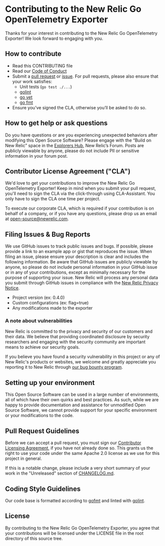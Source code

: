 # Contributing to the New Relic Go OpenTelemetry Exporter
Thanks for your interest in contributing to the New Relic Go OpenTelemetry Exporter! We look forward to engaging with you.

## How to contribute
* Read this CONTRIBUTING file
* Read our [Code of Conduct](CODE_OF_CONDUCT.md)
* Submit a [pull request](#pull-request-guidelines) or [issue](#filing-issues--bug-reports). For pull requests, please also ensure that your work satisfies:
    * Unit tests (`go test ./...`)
    * [golint](https://github.com/golang/lint)
    * [go vet](https://golang.org/cmd/vet/)
    * [go fmt](https://golang.org/cmd/gofmt/)
* Ensure you’ve signed the CLA, otherwise you’ll be asked to do so.

## How to get help or ask questions
Do you have questions or are you experiencing unexpected behaviors after modifying this Open Source Software? Please engage with the “Build on New Relic” space in the [Explorers Hub](https://discuss.newrelic.com/c/build-on-new-relic/Open-Source-Agents-SDKs), New Relic’s Forum. Posts are publicly viewable by anyone, please do not include PII or sensitive information in your forum post.

## Contributor License Agreement ("CLA")

We'd love to get your contributions to improve the New Relic Go OpenTelemetry Exporter! Keep in mind when you submit your pull request, you'll need to sign the CLA via the click-through using CLA-Assistant. You only have to sign the CLA one time per project.

To execute our corporate CLA, which is required if your contribution is on behalf of a company, or if you have any questions, please drop us an email at open-source@newrelic.com.

## Filing Issues & Bug Reports
We use GitHub issues to track public issues and bugs. If possible, please provide a link to an example app or gist that reproduces the issue. When filing an issue, please ensure your description is clear and includes the following information. Be aware that GitHub issues are publicly viewable by anyone, so please do not include personal information in your GitHub issue or in any of your contributions, except as minimally necessary for the purpose of supporting your issue. New Relic will process any personal data you submit through GitHub issues in compliance with the [New Relic Privacy Notice](https://newrelic.com/termsandconditions/privacy).   
- Project version (ex: 0.4.0)
- Custom configurations (ex: flag=true)
- Any modifications made to the exporter

### A note about vulnerabilities  
New Relic is committed to the privacy and security of our customers and their data. We believe that providing coordinated disclosure by security researchers and engaging with the security community are important means to achieve our security goals.

If you believe you have found a security vulnerability in this project or any of New Relic's products or websites, we welcome and greatly appreciate you reporting it to New Relic through [our bug bounty program](https://docs.newrelic.com/docs/security/security-privacy/information-security/report-security-vulnerabilities/).

## Setting up your environment
This Open Source Software can be used in a large number of environments, all of which have their own quirks and best practices. As such, while we are happy to provide documentation and assistance for unmodified Open Source Software, we cannot provide support for your specific environment or your modifications to the code.

## Pull Request Guidelines
Before we can accept a pull request, you must sign our [Contributor Licensing Agreement](#contributor-license-agreement-cla), if you have not already done so. This grants us the right to use your code under the same Apache 2.0 license as we use for this project in general.

If this is a notable change, please include a very short summary of your work in the "Unreleased" section of [CHANGELOG.md](./CHANGELOG.MD).

## Coding Style Guidelines
Our code base is formatted according to [gofmt](https://golang.org/cmd/gofmt/) and linted with [golint](https://github.com/golang/lint).

## License
By contributing to the New Relic Go OpenTelemetry Exporter, you agree that your contributions will be licensed under the LICENSE file in the root directory of this source tree.
